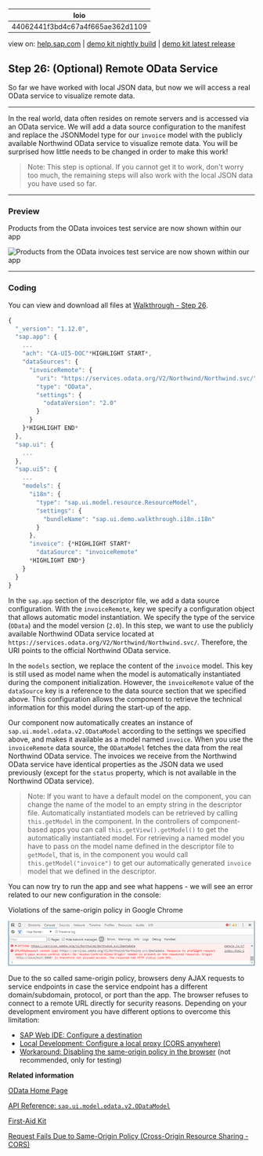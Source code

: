 | loio |
| -----|
| 44062441f3bd4c67a4f665ae362d1109 |

<div id="loio">

view on: [help.sap.com](https://help.sap.com/viewer/DRAFT/3237636b137e43519a20ad5513c49ccb/latest/en-US/44062441f3bd4c67a4f665ae362d1109.html) | [demo kit nightly build](https://openui5nightly.hana.ondemand.com/#/topic/44062441f3bd4c67a4f665ae362d1109) | [demo kit latest release](https://openui5.hana.ondemand.com/#/topic/44062441f3bd4c67a4f665ae362d1109)</div>
<!-- loio44062441f3bd4c67a4f665ae362d1109 -->

## Step 26: \(Optional\) Remote OData Service

So far we have worked with local JSON data, but now we will access a real OData service to visualize remote data.

***

In the real world, data often resides on remote servers and is accessed via an OData service. We will add a data source configuration to the manifest and replace the JSONModel type for our `invoice` model with the publicly available Northwind OData service to visualize remote data. You will be surprised how little needs to be changed in order to make this work!

> Note:
> This step is optional. If you cannot get it to work, don't worry too much, the remaining steps will also work with the local JSON data you have used so far.
> 
> 

***

### Preview

   
  
Products from the OData invoices test service are now shown within our app<a name="loio44062441f3bd4c67a4f665ae362d1109__fig_r1j_pst_mr"/>

 ![](loio99a649180be34423b9c6ba8379b26098_HiRes.png "Products from the OData invoices test service are now shown within our
					app") 

***

### Coding

You can view and download all files at [Walkthrough - Step 26](https://openui5.hana.ondemand.com/explored.html#/sample/sap.m.tutorial.walkthrough.26/preview).

``` js
{
  "_version": "1.12.0",
  "sap.app": {
	...
	"ach": "CA-UI5-DOC"*HIGHLIGHT START*,
	"dataSources": {
	  "invoiceRemote": {
		"uri": "https://services.odata.org/V2/Northwind/Northwind.svc/",
		"type": "OData",
		"settings": {
		  "odataVersion": "2.0"
		}
	  }
	}*HIGHLIGHT END*
  },
  "sap.ui": {
	...
  },
  "sap.ui5": {
	...
	"models": {
	  "i18n": {
		"type": "sap.ui.model.resource.ResourceModel",
		"settings": {
		  "bundleName": "sap.ui.demo.walkthrough.i18n.i18n"
		}
	  },
	  "invoice": {*HIGHLIGHT START*
		"dataSource": "invoiceRemote"
	  *HIGHLIGHT END*}
	}
  }
}
```

In the `sap.app` section of the descriptor file, we add a data source configuration. With the `invoiceRemote`, key we specify a configuration object that allows automatic model instantiation. We specify the type of the service \(`OData`\) and the model version \(`2.0`\). In this step, we want to use the publicly available Northwind OData service located at `https://services.odata.org/V2/Northwind/Northwind.svc/`. Therefore, the URI points to the official Northwind OData service.

In the `models` section, we replace the content of the `invoice` model. This key is still used as model name when the model is automatically instantiated during the component initialization. However, the `invoiceRemote` value of the `dataSource` key is a reference to the data source section that we specified above. This configuration allows the component to retrieve the technical information for this model during the start-up of the app.

Our component now automatically creates an instance of `sap.ui.model.odata.v2.ODataModel` according to the settings we specified above, and makes it available as a model named `invoice`. When you use the `invoiceRemote` data source, the `ODataModel` fetches the data from the real Northwind OData service. The invoices we receive from the Northwind OData service have identical properties as the JSON data we used previously \(except for the `status` property, which is not available in the Northwind OData service\).

> Note:
> If you want to have a default model on the component, you can change the name of the model to an empty string in the descriptor file. Automatically instantiated models can be retrieved by calling `this.getModel` in the component. In the controllers of component-based apps you can call `this.getView().getModel()` to get the automatically instantiated model. For retrieving a named model you have to pass on the model name defined in the descriptor file to `getModel`, that is, in the component you would call `this.getModel("invoice")` to get our automatically generated `invoice` model that we defined in the descriptor.
> 
> 

You can now try to run the app and see what happens - we will see an error related to our new configuration in the console:

   
  
Violations of the same-origin policy in Google Chrome<a name="loio44062441f3bd4c67a4f665ae362d1109__fig_jyf_f1k_c5"/>

 ![](loio2c36d72282e34903a97197783fe92122_HiRes.png "Violations of the same-origin policy in Google Chrome") 

Due to the so called same-origin policy, browsers deny AJAX requests to service endpoints in case the service endpoint has a different domain/subdomain, protocol, or port than the app. The browser refuses to connect to a remote URL directly for security reasons. Depending on your development enviroment you have different options to overcome this limitation:

-   [SAP Web IDE: Configure a destination](Request_Fails_Due_to_Same-Origin_Policy_(Cross-Origin_Resource_Sharing_-_CORS)_5bb388f.md#loio5bb388fc289d44dca886c8fa25da466e__UsingHelperService)
-   [Local Development: Configure a local proxy \(CORS anywhere\)](Request_Fails_Due_to_Same-Origin_Policy_(Cross-Origin_Resource_Sharing_-_CORS)_5bb388f.md#loio5bb388fc289d44dca886c8fa25da466e__CORSAnywhere)
-   [Workaround: Disabling the same-origin policy in the browser](Request_Fails_Due_to_Same-Origin_Policy_(Cross-Origin_Resource_Sharing_-_CORS)_5bb388f.md#loio5bb388fc289d44dca886c8fa25da466e__DisablingSameOriginPolicy) \(not recommended, only for testing\)

**Related information**  


[OData Home Page](http://www.odata.org/)

[API Reference: `sap.ui.model.odata.v2.ODataModel`](https://openui5.hana.ondemand.com/#docs/api/symbols/sap.ui.model.odata.v2.ODataModel.html)

[First-Aid Kit](First-Aid_Kit_dfe4f79.md)

[Request Fails Due to Same-Origin Policy \(Cross-Origin Resource Sharing - CORS\)](Request_Fails_Due_to_Same-Origin_Policy_(Cross-Origin_Resource_Sharing_-_CORS)_5bb388f.md)

